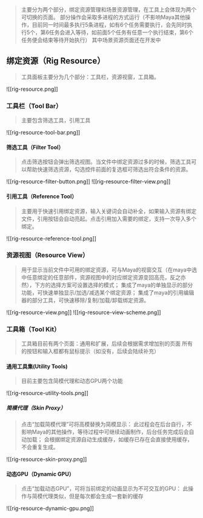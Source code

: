 >主要分为两个部分，绑定资源管理和场景资源管理，在工具上会体现为两个可切换的页面。
>部分操作会采取多进程的方式运行（不影响Maya其他操作，目前同一时间最多执行5条进程，如有6个任务需要执行，会先同时执行5个，第6任务会进入等待，如前面5个任务有任意一个执行结束，第6个任务便会结束等待开始执行）
>其中场景资源页面还在开发中

## 绑定资源（Rig Resource）
>工具面板主要分为几个部分：工具栏，资源视窗，工具箱。

![[rig-resource.png]]
### 工具栏（Tool Bar）
>主要包含筛选工具，引用工具

![[rig-resource-tool-bar.png]]
#### 筛选工具（Filter Tool）
> 点击筛选按钮会弹出筛选视图。当文件中绑定资源过多的时候，筛选工具可以帮助快速筛选资源，勾选控件前面的复选框可筛选出符合条件的资源。

![[rig-resource-filter-button.png]]
![[rig-resource-filter-view.png]]
#### 引用工具（Reference Tool）
> 主要用于快速引用绑定资源，输入关键词会自动补全，如果输入资源有绑定文件，引用按钮会自动亮起。点击引用加入需要的绑定，支持一次导入多个绑定。

![[rig-resource-reference-tool.png]]
### 资源视图（Resource View）
> 用于显示当前文件中可用的绑定资源，可与Maya的视窗交互（在maya中选中任意绑定的任意部件，资源视图中的对应绑定资源变回高亮，反之亦然），下方的选择方案可设置选择的模式；
> 集成了maya的单独显示的部分功能，可快速单独显示/加选/减选某个绑定资源；
> 集成了maya的引用编辑器的部分工具，可快速移除/复制/加载/卸载绑定资源。

![[rig-resource-view.png]]
![[rig-resource-view-scheme.png]]
### 工具箱（Tool Kit）
>工具箱目前有两个页面：通用和扩展，后续会根据需求增加别的页面
>所有的按钮和输入框都有鼠标提示（如没有，后续会陆续补充）

#### 通用工具集(Utility Tools)
> 目前主要包含简模代理和动态GPU两个功能

![[rig-resource-utility-tools.png]]
##### 简模代理（Skin Proxy）
>点击“加载简模代理”可将高模替换为简模显示：
>	此过程会在后台自行，不影响Maya的其他操作，等待过程中可继续动画制作，后台任务完成后会自动加载；
>	会根据绑定资源自动生成缓存，如缓存已存在会直接使用缓存，不会重复生成。

![[rig-resource-skin-proxy.png]]
#### 动态GPU（Dynamic GPU）
> 点击“加载动态GPU”，可将当前绑定的动画显示为不可交互的GPU：
> 	此操作与简模代理类似，但是每次都会生成一套新的缓存

![[rig-resource-dynamic-gpu.png]]